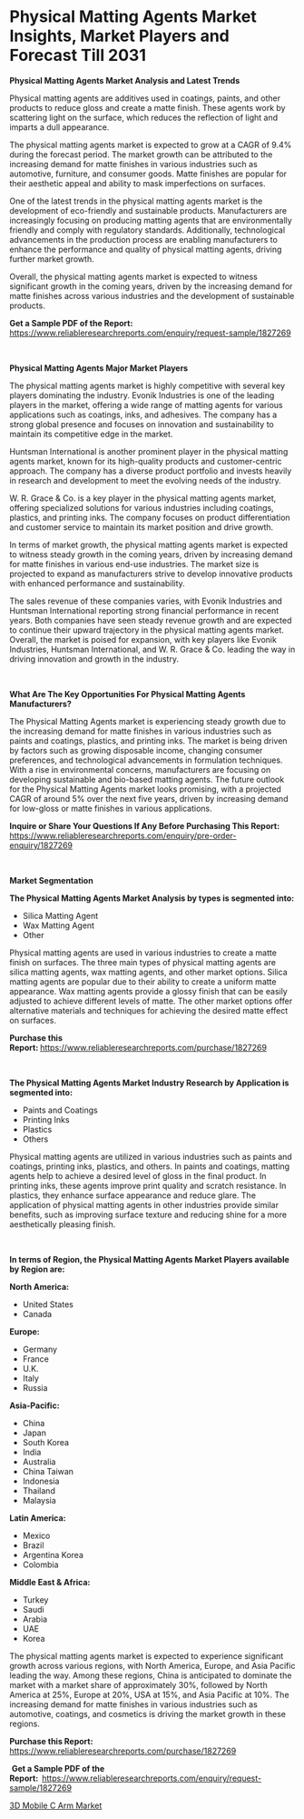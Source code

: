 <p><h1>Physical Matting Agents Market Insights, Market Players and Forecast Till 2031</h1></p><p><strong>Physical Matting Agents Market Analysis and Latest Trends</strong></p>
<p><p>Physical matting agents are additives used in coatings, paints, and other products to reduce gloss and create a matte finish. These agents work by scattering light on the surface, which reduces the reflection of light and imparts a dull appearance.</p><p>The physical matting agents market is expected to grow at a CAGR of 9.4% during the forecast period. The market growth can be attributed to the increasing demand for matte finishes in various industries such as automotive, furniture, and consumer goods. Matte finishes are popular for their aesthetic appeal and ability to mask imperfections on surfaces.</p><p>One of the latest trends in the physical matting agents market is the development of eco-friendly and sustainable products. Manufacturers are increasingly focusing on producing matting agents that are environmentally friendly and comply with regulatory standards. Additionally, technological advancements in the production process are enabling manufacturers to enhance the performance and quality of physical matting agents, driving further market growth.</p><p>Overall, the physical matting agents market is expected to witness significant growth in the coming years, driven by the increasing demand for matte finishes across various industries and the development of sustainable products.</p></p>
<p><strong>Get a Sample PDF of the Report:&nbsp;</strong> <a href="https://www.reliableresearchreports.com/enquiry/request-sample/1827269">https://www.reliableresearchreports.com/enquiry/request-sample/1827269</a></p>
<p>&nbsp;</p>
<p><strong>Physical Matting Agents Major Market Players</strong></p>
<p><p>The physical matting agents market is highly competitive with several key players dominating the industry. Evonik Industries is one of the leading players in the market, offering a wide range of matting agents for various applications such as coatings, inks, and adhesives. The company has a strong global presence and focuses on innovation and sustainability to maintain its competitive edge in the market.</p><p>Huntsman International is another prominent player in the physical matting agents market, known for its high-quality products and customer-centric approach. The company has a diverse product portfolio and invests heavily in research and development to meet the evolving needs of the industry.</p><p>W. R. Grace & Co. is a key player in the physical matting agents market, offering specialized solutions for various industries including coatings, plastics, and printing inks. The company focuses on product differentiation and customer service to maintain its market position and drive growth.</p><p>In terms of market growth, the physical matting agents market is expected to witness steady growth in the coming years, driven by increasing demand for matte finishes in various end-use industries. The market size is projected to expand as manufacturers strive to develop innovative products with enhanced performance and sustainability.</p><p>The sales revenue of these companies varies, with Evonik Industries and Huntsman International reporting strong financial performance in recent years. Both companies have seen steady revenue growth and are expected to continue their upward trajectory in the physical matting agents market. Overall, the market is poised for expansion, with key players like Evonik Industries, Huntsman International, and W. R. Grace & Co. leading the way in driving innovation and growth in the industry.</p></p>
<p>&nbsp;</p>
<p><strong>What Are The Key Opportunities For Physical Matting Agents Manufacturers?</strong></p>
<p><p>The Physical Matting Agents market is experiencing steady growth due to the increasing demand for matte finishes in various industries such as paints and coatings, plastics, and printing inks. The market is being driven by factors such as growing disposable income, changing consumer preferences, and technological advancements in formulation techniques. With a rise in environmental concerns, manufacturers are focusing on developing sustainable and bio-based matting agents. The future outlook for the Physical Matting Agents market looks promising, with a projected CAGR of around 5% over the next five years, driven by increasing demand for low-gloss or matte finishes in various applications.</p></p>
<p><strong>Inquire or Share Your Questions If Any Before Purchasing This Report:</strong> <a href="https://www.reliableresearchreports.com/enquiry/pre-order-enquiry/1827269">https://www.reliableresearchreports.com/enquiry/pre-order-enquiry/1827269</a></p>
<p>&nbsp;</p>
<p><strong>Market Segmentation</strong></p>
<p><strong>The Physical Matting Agents Market Analysis by types is segmented into:</strong></p>
<p><ul><li>Silica Matting Agent</li><li>Wax Matting Agent</li><li>Other</li></ul></p>
<p><p>Physical matting agents are used in various industries to create a matte finish on surfaces. The three main types of physical matting agents are silica matting agents, wax matting agents, and other market options. Silica matting agents are popular due to their ability to create a uniform matte appearance. Wax matting agents provide a glossy finish that can be easily adjusted to achieve different levels of matte. The other market options offer alternative materials and techniques for achieving the desired matte effect on surfaces.</p></p>
<p><strong>Purchase this Report:&nbsp;</strong><a href="https://www.reliableresearchreports.com/purchase/1827269">https://www.reliableresearchreports.com/purchase/1827269</a></p>
<p>&nbsp;</p>
<p><strong>The Physical Matting Agents Market Industry Research by Application is segmented into:</strong></p>
<p><ul><li>Paints and Coatings</li><li>Printing Inks</li><li>Plastics</li><li>Others</li></ul></p>
<p><p>Physical matting agents are utilized in various industries such as paints and coatings, printing inks, plastics, and others. In paints and coatings, matting agents help to achieve a desired level of gloss in the final product. In printing inks, these agents improve print quality and scratch resistance. In plastics, they enhance surface appearance and reduce glare. The application of physical matting agents in other industries provide similar benefits, such as improving surface texture and reducing shine for a more aesthetically pleasing finish.</p></p>
<p>&nbsp;</p>
<p><strong>In terms of Region, the Physical Matting Agents Market Players available by Region are:</strong></p>
<p>
    <p> <strong> North America: </strong>
        <ul>
            <li>United States</li>
            <li>Canada</li>
        </ul>
        </p> 
    <p> <strong> Europe: </strong>
        <ul>
            <li>Germany</li>
            <li>France</li>
            <li>U.K.</li>
            <li>Italy</li>
            <li>Russia</li>
        </ul>
        </p> 
    <p> <strong> Asia-Pacific: </strong>
        <ul>
            <li>China</li>
            <li>Japan</li>
            <li>South Korea</li>
            <li>India</li>
            <li>Australia</li>
            <li>China Taiwan</li>
            <li>Indonesia</li>
            <li>Thailand</li>
            <li>Malaysia</li>
        </ul>
        </p> 
    <p> <strong> Latin America: </strong>
        <ul>
            <li>Mexico</li>
            <li>Brazil</li>
            <li>Argentina Korea</li>
            <li>Colombia</li>
        </ul>
        </p> 
    <p> <strong> Middle East & Africa: </strong>
        <ul>
            <li>Turkey</li>
            <li>Saudi</li>
            <li>Arabia</li>
            <li>UAE</li>
            <li>Korea</li>
        </ul>
    </p>
    </p>
<p><p>The physical matting agents market is expected to experience significant growth across various regions, with North America, Europe, and Asia Pacific leading the way. Among these regions, China is anticipated to dominate the market with a market share of approximately 30%, followed by North America at 25%, Europe at 20%, USA at 15%, and Asia Pacific at 10%. The increasing demand for matte finishes in various industries such as automotive, coatings, and cosmetics is driving the market growth in these regions.</p></p>
<p><strong>Purchase this Report: </strong><a href="https://www.reliableresearchreports.com/purchase/1827269">https://www.reliableresearchreports.com/purchase/1827269</a></p>
<p>&nbsp;<strong>Get a Sample PDF of the Report:&nbsp;&nbsp;</strong><a href="https://www.reliableresearchreports.com/enquiry/request-sample/1827269">https://www.reliableresearchreports.com/enquiry/request-sample/1827269</a></p>
<p><strong></strong></p>
<p><p><a href="https://copper-carbon-84f.notion.site/3D-Mobile-C-Arm-Market-Size-Reflecting-a-Forecast-Till-2031-Market-By-Type-By-Application-and-By-G-d4ec0b0714234326a03b49e070ed7cff">3D Mobile C Arm Market</a></p></p>